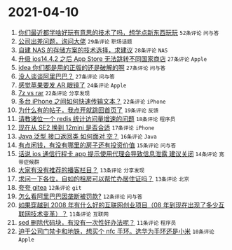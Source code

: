 # 2021-04-10

1. [你们最近都学啥好玩有意思的技术了吗，想学点新东西玩玩](https://www.v2ex.com/t/769636) `52条评论` `问与答`
1. [公司出差问题，询问大佬](https://www.v2ex.com/t/769691) `29条评论` `职场话题`
1. [自建 NAS 的存储方案的技术选择，求建议](https://www.v2ex.com/t/769653) `28条评论` `NAS`
1. [升级 ios14.4.2 之后 App Store 无法跳转不同国家商店](https://www.v2ex.com/t/769676) `27条评论` `Apple`
1. [idea 你们都是用的正版的还是破解的啊](https://www.v2ex.com/t/769644) `27条评论` `问与答`
1. [没人谈谈阿里巴巴？](https://www.v2ex.com/t/769641) `27条评论` `问与答`
1. [感觉苹果要发 AR 眼镜了](https://www.v2ex.com/t/769664) `24条评论` `Apple`
1. [7z vs rar](https://www.v2ex.com/t/769735) `22条评论` `分享发现`
1. [多台 iPhone 之间如何快速传输文本？](https://www.v2ex.com/t/769652) `22条评论` `iPhone`
1. [为什么有的帖子，我点开就跳回首页了](https://www.v2ex.com/t/769753) `19条评论` `反馈`
1. [请教诸位一个 redis 统计访问量增速的问题](https://www.v2ex.com/t/769758) `18条评论` `程序员`
1. [现在从 SE2 换到 12mini 是否合适](https://www.v2ex.com/t/769638) `17条评论` `iPhone`
1. [Java 泛型 接口返回类 如何面对 空？](https://www.v2ex.com/t/769692) `16条评论` `Java`
1. [有点闲钱，有没有哪里的房子还有投资价值](https://www.v2ex.com/t/769731) `15条评论` `问与答`
1. [话说 ios 通信行程卡 app 提示使用代理会导致信息泄露 建议关闭](https://www.v2ex.com/t/769662) `14条评论` `宽带症候群`
1. [大家有没有推荐的播客栏目？](https://www.v2ex.com/t/769755) `13条评论` `分享发现`
1. [求问一下各位，自如的租房可以帮忙办居住证吗？](https://www.v2ex.com/t/769655) `13条评论` `北京`
1. [夸夸 gitea](https://www.v2ex.com/t/769675) `12条评论` `git`
1. [怎么看阿里巴巴因垄断被罚款?](https://www.v2ex.com/t/769642) `12条评论` `问与答`
1. [如果穿越到 2008 年有什么好的互联网创业项目（08 年到现在出现了多少互联网技术变革）？](https://www.v2ex.com/t/769684) `11条评论` `互联网`
1. [sed 删除代码块，有没有一次性好办法呢？](https://www.v2ex.com/t/769640) `11条评论` `程序员`
1. [迫于公司门禁卡和地铁，想买个 nfc 手环。选华为手环还是小米](https://www.v2ex.com/t/769749) `10条评论` `Apple`
